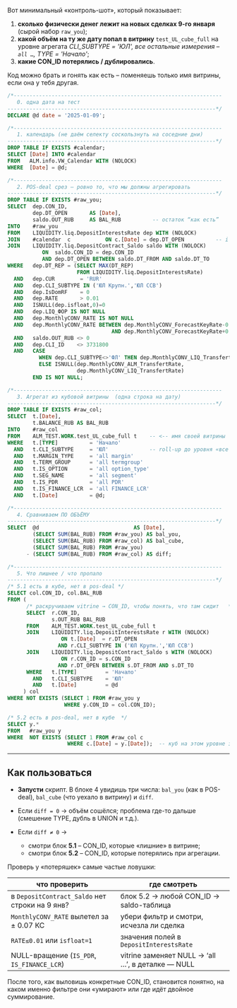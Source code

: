 Вот минимальный «контроль-шот», который показывает:

1. **сколько физически денег лежит на новых сделках 9-го января** (сырой набор `raw_you`);
2. **какой объём на ту же дату попал в витрину** `test_UL_cube_full`
   на уровне агрегата
   *CLI\_SUBTYPE = 'ЮЛ',  все остальные измерения – `all …`,  TYPE = 'Начало'*;
3. **какие CON\_ID потерялись / дублировались**.

Код можно брать и гонять как есть – поменяешь только имя витрины, если
она у тебя другая.

```sql
/*------------------------------------------------------------------
   0. одна дата на тест
------------------------------------------------------------------*/
DECLARE @d date = '2025-01-09';

/*------------------------------------------------------------------
   1. календарь (не даём селекту соскользнуть на соседние дни)
------------------------------------------------------------------*/
DROP TABLE IF EXISTS #calendar;
SELECT [Date] INTO #calendar
FROM   ALM.info.VW_Calendar WITH (NOLOCK)
WHERE  [Date] = @d;

/*------------------------------------------------------------------
   2. POS-deal срез ― ровно то, что мы должны агрегировать
------------------------------------------------------------------*/
DROP TABLE IF EXISTS #raw_you;
SELECT  dep.CON_ID,
        dep.DT_OPEN       AS [Date],
        saldo.OUT_RUB     AS BAL_RUB          -- остаток “как есть”
INTO    #raw_you
FROM    LIQUIDITY.liq.DepositInterestsRate dep WITH (NOLOCK)
JOIN    #calendar  c           ON c.[Date] = dep.DT_OPEN          -- i = 2
JOIN    LIQUIDITY.liq.DepositContract_Saldo saldo WITH (NOLOCK)
           ON  saldo.CON_ID = dep.CON_ID
           AND dep.DT_OPEN BETWEEN saldo.DT_FROM AND saldo.DT_TO
WHERE   dep.DT_REP = (SELECT MAX(DT_REP)
                      FROM LIQUIDITY.liq.DepositInterestsRate)
  AND   dep.CUR        = 'RUR'
  AND   dep.CLI_SUBTYPE IN ('ЮЛ Крупн.','ЮЛ ССВ')
  AND   dep.IsDomRF    = 0
  AND   dep.RATE       > 0.01
  AND   ISNULL(dep.isfloat,0)=0
  AND   dep.LIQ_ФОР IS NOT NULL
  AND   dep.MonthlyCONV_RATE IS NOT NULL
  AND   dep.MonthlyCONV_RATE BETWEEN dep.MonthlyCONV_ForecastKeyRate-0.07
                                 AND dep.MonthlyCONV_ForecastKeyRate+0.07
  AND   saldo.OUT_RUB <> 0
  AND   dep.CLI_ID    <> 3731800
  AND   CASE
          WHEN dep.CLI_SUBTYPE<>'ФЛ' THEN dep.MonthlyCONV_LIQ_TransfertRate
          ELSE ISNULL(dep.MonthlyCONV_ALM_TransfertRate,
                      dep.MonthlyCONV_LIQ_TransfertRate)
        END IS NOT NULL;

/*------------------------------------------------------------------
   3. Агрегат из кубовой витрины  (одна строка на дату)
------------------------------------------------------------------*/
DROP TABLE IF EXISTS #raw_col;
SELECT  t.[Date],
        t.BALANCE_RUB AS BAL_RUB
INTO    #raw_col
FROM    ALM_TEST.WORK.test_UL_cube_full t    -- <-- имя своей витрины
WHERE   t.[TYPE]          = 'Начало'
  AND   t.CLI_SUBTYPE     = 'ЮЛ'             -- roll-up до уровня «все ЮЛ»
  AND   t.MARGIN_TYPE     = 'all margin'
  AND   t.TERM_GROUP      = 'all termgroup'
  AND   t.IS_OPTION       = 'all option_type'
  AND   t.SEG_NAME        = 'all segment'
  AND   t.IS_PDR          = 'all PDR'
  AND   t.IS_FINANCE_LCR  = 'all FINANCE_LCR'
  AND   t.[Date]          = @d;

/*------------------------------------------------------------------
   4. Сравниваем ПО ОБЪЁМУ
------------------------------------------------------------------*/
SELECT  @d                              AS [Date],
        (SELECT SUM(BAL_RUB) FROM #raw_you) AS bal_you,
        (SELECT SUM(BAL_RUB) FROM #raw_col) AS bal_cube,
        (SELECT SUM(BAL_RUB) FROM #raw_you)
      - (SELECT SUM(BAL_RUB) FROM #raw_col) AS diff;

/*------------------------------------------------------------------
   5. Что лишнее / что пропало
------------------------------------------------------------------*/
/* 5.1 есть в кубе, нет в pos-deal */
SELECT col.CON_ID, col.BAL_RUB
FROM (
      /* раскручиваем vitrine → CON_ID, чтобы понять, что там сидит   */
      SELECT  r.CON_ID,
              s.OUT_RUB BAL_RUB
      FROM    ALM_TEST.WORK.test_UL_cube_full t 
      JOIN    LIQUIDITY.liq.DepositInterestsRate r WITH (NOLOCK)
                 ON t.[Date]  = r.DT_OPEN
                AND r.CLI_SUBTYPE IN ('ЮЛ Крупн.','ЮЛ ССВ')
      JOIN    LIQUIDITY.liq.DepositContract_Saldo s WITH (NOLOCK)
                 ON r.CON_ID = s.CON_ID
                AND r.DT_OPEN BETWEEN s.DT_FROM AND s.DT_TO
      WHERE   t.[TYPE]         = 'Начало'
        AND   t.CLI_SUBTYPE    = 'ЮЛ'
        AND   t.[Date]         = @d
     ) col
WHERE NOT EXISTS (SELECT 1 FROM #raw_you y
                  WHERE y.CON_ID = col.CON_ID);

/* 5.2 есть в pos-deal, нет в кубе  */
SELECT y.*
FROM   #raw_you y
WHERE  NOT EXISTS (SELECT 1 FROM #raw_col c
                   WHERE c.[Date] = y.[Date]);  -- куб на этом уровне знает только дату
```

---

## Как пользоваться

* **Запусти** скрипт.
  В блоке 4 увидишь три числа:
  `bal_you` (как в POS-deal), `bal_cube` (что уехало в витрину) и `diff`.
* Если `diff = 0` → объём сошёлся; проблема где-то дальше (смешение TYPE, дубль в UNION и т.д.).
* Если `diff ≠ 0` →

  * смотри блок **5.1** – CON\_ID, которые «лишние» в витрине;
  * смотри блок **5.2** – CON\_ID, которые потерялись при агрегации.

Проверь у «потеряшек» самые частые ловушки:

| что проверить                                  | где смотреть                                      |
| ---------------------------------------------- | ------------------------------------------------- |
| в `DepositContract_Saldo` нет строки на 9 янв? | блок 5.2 → любой CON\_ID → saldo-таблица          |
| `MonthlyCONV_RATE` вылетел за ± 0.07 КС        | убери фильтр и смотри, исчезла ли сделка          |
| `RATE≤0.01` или `isfloat=1`                    | значения полей в `DepositInterestsRate`           |
| NULL-вращение (`IS_PDR`, `IS_FINANCE_LCR`)     | vitrine заменяет NULL → ‘all …’, в деталке — NULL |

После того, как выловишь конкретные CON\_ID, становится понятно, на каком именно фильтре они «умирают» или где идёт двойное суммирование.

